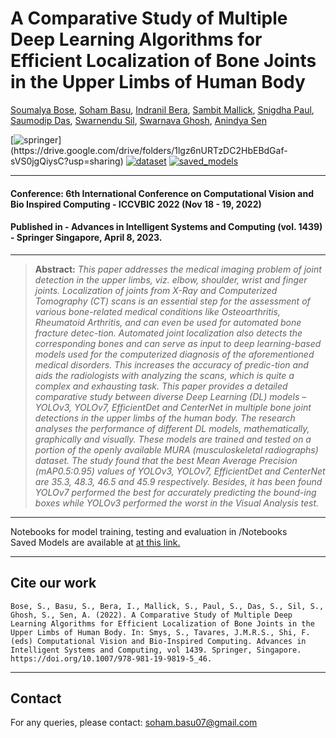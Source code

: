 <h1>A Comparative Study of Multiple Deep Learning Algorithms for Efficient Localization of Bone Joints in the Upper Limbs of Human Body</h1>

[Soumalya Bose](https://scholar.google.com/citations?user=Y_pbe8kAAAAJ&hl=en), [Soham Basu](https://scholar.google.com/citations?user=VFrBx88AAAAJ&hl=en), [Indranil Bera](https://www.linkedin.com/in/indranil-bera-16007196), [Sambit Mallick](https://www.linkedin.com/in/sambit-mallick-428b31235), [Snigdha Paul](https://www.linkedin.com/in/snigdha-paul-bb4355252), [Saumodip Das](https://www.linkedin.com/in/saumodip-das-3b37b822a), [Swarnendu Sil](https://www.linkedin.com/in/swarnendu-sil-641abb22b), [Swarnava Ghosh](https://www.linkedin.com/in/swarnava-ghosh-28711b178), [Anindya Sen](https://scholar.google.com/citations?user=vA6hgasAAAAJ&hl=en)

[![springer](https://img.shields.io/badge/Springer-Paper-rgb(50,50,200))](https://drive.google.com/drive/folders/1lgz6nURTzDC2HbEBdGaf-sVS0jgQiysC?usp=sharing) 
[![dataset](https://img.shields.io/badge/MURA-Dataset-red)](https://stanfordmlgroup.github.io/competitions/mura/)
[![saved_models](https://img.shields.io/badge/Saved-Models-yellow)](https://drive.google.com/drive/folders/1lgz6nURTzDC2HbEBdGaf-sVS0jgQiysC?usp=sharing) 


<hr />
<h4>Conference: 6th International Conference on Computational Vision and Bio Inspired Computing - ICCVBIC 2022 (Nov 18 - 19, 2022) </h4>
<h4>Published in - Advances in Intelligent Systems and Computing (vol. 1439) - Springer Singapore, April 8, 2023.</h4>
<hr />


> **Abstract:** *This paper addresses the medical imaging problem of joint detection in the upper limbs, viz. elbow, shoulder, wrist and finger joints. Localization of joints from X-Ray and Computerized Tomography (CT) scans is an essential step for the assessment of various bone-related medical conditions like Osteoarthritis, Rheumatoid Arthritis, and can even be used for automated bone fracture detec-tion. Automated joint localization also detects the corresponding bones and can serve as input to deep learning-based models used for the computerized diagnosis of the aforementioned medical disorders. This increases the accuracy of predic-tion and aids the radiologists with analyzing the scans, which is quite a complex and exhausting task. This paper provides a detailed comparative study between diverse Deep Learning (DL) models – YOLOv3, YOLOv7, EfficientDet and CenterNet in multiple bone joint detections in the upper limbs of the human body. The research analyses the performance of different DL models, mathematically, graphically and visually. These models are trained and tested on a portion of the openly available MURA (musculoskeletal radiographs) dataset. The study found that the best Mean Average Precision (mAP0.5:0.95) values of YOLOv3, YOLOv7, EfficientDet and CenterNet are 35.3, 48.3, 46.5 and 45.9 respectively. Besides, it has been found YOLOv7 performed the best for accurately predicting the bound-ing boxes while YOLOv3 performed the worst in the Visual Analysis test.*

<hr />

Notebooks for model training, testing and evaluation in /Notebooks </br>
Saved Models are available at <a href="https://drive.google.com/drive/folders/1lgz6nURTzDC2HbEBdGaf-sVS0jgQiysC?usp=sharing">at this link.</a>

<hr />

<h2>Cite our work</h2>

    
    Bose, S., Basu, S., Bera, I., Mallick, S., Paul, S., Das, S., Sil, S., Ghosh, S., Sen, A. (2022). A Comparative Study of Multiple Deep Learning Algorithms for Efficient Localization of Bone Joints in the Upper Limbs of Human Body. In: Smys, S., Tavares, J.M.R.S., Shi, F. (eds) Computational Vision and Bio-Inspired Computing. Advances in Intelligent Systems and Computing, vol 1439. Springer, Singapore. https://doi.org/10.1007/978-981-19-9819-5_46.

<hr />

<h2>Contact</h2>
For any queries, please contact: <a href="mailto:soham.basu07@gmail.com">soham.basu07@gmail.com</a>
